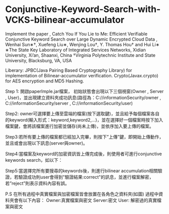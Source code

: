 # Conjunctive-Keyword-Search-with-VCKS-bilinear-accumulator
Implement the paper , Catch You If You Lie to Me: Efficient Verifiable Conjunctive Keyword Search over Large Dynamic Encrypted Cloud Data , Wenhai Sun∗†, Xuefeng Liu∗, Wenjing Lou†, Y. Thomas Hou† and Hui Li∗ ∗The State Key Laboratory of Integrated Services Networks, Xidian University, Xi’an, Shaanxi, China †Virginia Polytechnic Institute and State University, Blacksburg, VA, USA


Liberary:
JPBC(Java Pairing Based Cryptography Library) for implementation of Bilinear-accumulator verification.
Crypto(Javax.crypto) for AES encryption and MD5 Hashing.


Step 1:
開啟paperImple.jar檔案，
初始狀態會出現以下三個視窗(Owner , Server , User)，並出現建立資料夾成功訊息(路徑為：C://informationSecurity/owner , C://informationSecurity/server , C://informationSecurity/user)
 

Step2:
owner可選擇要上傳至雲端的檔案(按下選取鍵)，並且給予每個檔案各自的keyword(輸入形式：keyword,keyword2,…)，並在選擇好一個檔案時按下加入檔案鍵，會將該檔案進行加密並儲存(尚未上傳)，並依序加入要上傳的檔案。
 
 
 
Step3:若所有要上傳的檔案都已經加入完畢，則按下”上傳”鍵，即開始上傳動作，並且或會出現以下訊息(server與owner)。
 
Step4:當檔案及keyword的加密資訊皆上傳完成後，則使用者可進行conjunctive keywords search，如以下：
 
Step5:當選擇完所有要搜尋的keywords後，則進行bilinear accumulation相關驗證，若驗證成功則user會得到"驗證結果:correct"的訊息，並進行檔案解密，若”reject”則表示資料內容有誤。
 

P.S 在所有過程中真實檔案與加密檔案皆會放置在各角色之資料夾(如圖)
過程中資料夾會有以下內容：
Owner:真實檔案與密文
Server:密文
User: 解密過的真實檔案與密文
 
